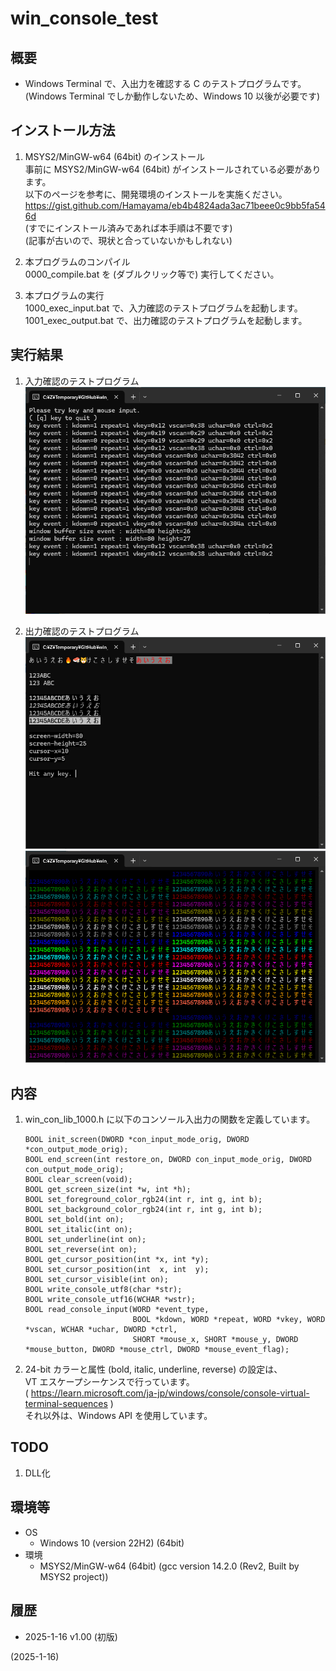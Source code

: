 # win_console_test

## 概要
- Windows Terminal で、入出力を確認する C のテストプログラムです。  
  (Windows Terminal でしか動作しないため、Windows 10 以後が必要です)


## インストール方法
1. MSYS2/MinGW-w64 (64bit) のインストール  
   事前に MSYS2/MinGW-w64 (64bit) がインストールされている必要があります。  
   以下のページを参考に、開発環境のインストールを実施ください。  
   https://gist.github.com/Hamayama/eb4b4824ada3ac71beee0c9bb5fa546d  
   (すでにインストール済みであれば本手順は不要です)  
   (記事が古いので、現状と合っていないかもしれない)

2. 本プログラムのコンパイル  
   0000_compile.bat を (ダブルクリック等で) 実行してください。

3. 本プログラムの実行  
   1000_exec_input.bat  で、入力確認のテストプログラムを起動します。  
   1001_exec_output.bat で、出力確認のテストプログラムを起動します。


## 実行結果
1. 入力確認のテストプログラム  
   ![image](image/win_con_input_0001.png)


2. 出力確認のテストプログラム  
   ![image](image/win_con_output_0001.png)  
   ![image](image/win_con_output_0002.png)


## 内容
1. win_con_lib_1000.h に以下のコンソール入出力の関数を定義しています。  
   ```
   BOOL init_screen(DWORD *con_input_mode_orig, DWORD *con_output_mode_orig);
   BOOL end_screen(int restore_on, DWORD con_input_mode_orig, DWORD con_output_mode_orig);
   BOOL clear_screen(void);
   BOOL get_screen_size(int *w, int *h);
   BOOL set_foreground_color_rgb24(int r, int g, int b);
   BOOL set_background_color_rgb24(int r, int g, int b);
   BOOL set_bold(int on);
   BOOL set_italic(int on);
   BOOL set_underline(int on);
   BOOL set_reverse(int on);
   BOOL get_cursor_position(int *x, int *y);
   BOOL set_cursor_position(int  x, int  y);
   BOOL set_cursor_visible(int on);
   BOOL write_console_utf8(char *str);
   BOOL write_console_utf16(WCHAR *wstr);
   BOOL read_console_input(WORD *event_type,
                           BOOL *kdown, WORD *repeat, WORD *vkey, WORD *vscan, WCHAR *uchar, DWORD *ctrl,
                           SHORT *mouse_x, SHORT *mouse_y, DWORD *mouse_button, DWORD *mouse_ctrl, DWORD *mouse_event_flag);
   ```

2. 24-bit カラーと属性 (bold, italic, underline, reverse) の設定は、  
   VT エスケープシーケンスで行っています。  
   ( https://learn.microsoft.com/ja-jp/windows/console/console-virtual-terminal-sequences )  
   それ以外は、Windows API を使用しています。


## TODO
1. DLL化


## 環境等
- OS
  - Windows 10 (version 22H2) (64bit)
- 環境
  - MSYS2/MinGW-w64 (64bit) (gcc version 14.2.0 (Rev2, Built by MSYS2 project))


## 履歴
- 2025-1-16 v1.00 (初版)


(2025-1-16)
